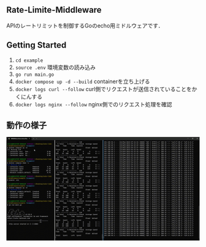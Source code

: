 ## Rate-Limite-Middleware
APIのレートリミットを制御するGoのecho用ミドルウェアです．
## Getting Started
1. `cd example`
2. `source .env` 環境変数の読み込み
3. `go run main.go`
4. `docker compose up -d --build` containerを立ち上げる
5. `docker logs curl --follow` curl側でリクエストが送信されていることをかくにんする
6. `docker logs nginx --follow` nginx側でのリクエスト処理を確認

## 動作の様子
![代替テキスト](img\play.gif)